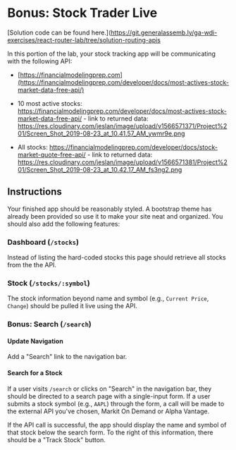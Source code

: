 # Bonus: Stock Trader Live

[Solution code can be found here.](https://git.generalassemb.ly/ga-wdi-exercises/react-router-lab/tree/solution-routing-apis


In this portion of the lab, your stock tracking app will be communicating with the following API:

- [https://financialmodelingprep.com](https://financialmodelingprep.com/developer/docs/most-actives-stock-market-data-free-api/)

 - 10 most active stocks: https://financialmodelingprep.com/developer/docs/most-actives-stock-market-data-free-api/
          - link to returned data: https://res.cloudinary.com/jeslan/image/upload/v1566571371/Project%201/Screen_Shot_2019-08-23_at_10.41.57_AM_ywmr9e.png
  - All stocks: https://financialmodelingprep.com/developer/docs/stock-market-quote-free-api/
          - link to returned data: https://res.cloudinary.com/jeslan/image/upload/v1566571381/Project%201/Screen_Shot_2019-08-23_at_10.42.17_AM_fs3ng2.png


## Instructions

Your finished app should be reasonably styled. A bootstrap theme has already been provided so use it to make your site neat and organized. You should also add the following features:


### Dashboard (`/stocks`)

Instead of listing the hard-coded stocks this page should retrieve all stocks from the the API.


### Stock (`/stocks/:symbol`)

The stock information beyond name and symbol (e.g., `Current Price`, `Change`) should be pulled it live using the API.


### Bonus: Search (`/search`)

#### Update Navigation

Add a "Search" link to the navigation bar.

#### Search for a Stock

If a user visits `/search` or clicks on "Search" in the navigation bar, they should be directed to a search page with a single-input form. If a user submits a stock symbol (e.g., `AAPL`) through the form, a call will be made to the external API you've chosen, Markit On Demand or Alpha Vantage.

If the API call is successful, the app should display the name and symbol of that stock below the search form. To the right of this information, there should be a "Track Stock" button.
